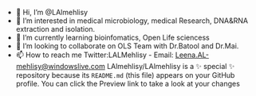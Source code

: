 - 👋 Hi, I’m @LAlmehlisy
- 👀 I’m interested in medical microbiology, medical Research, DNA&RNA extraction and isolation. 
- 🌱 I’m currently learning bioinfomatics, Open Life sciencess 
- 💞️ I’m looking to collaborate on OLS Team with Dr.Batool and Dr.Mai. 
- 📫 How to reach me Twitter:LALMehlisy - Email: Leena.AL-mehlisy@windowslive.com
LAlmehlisy/LAlmehlisy is a ✨ special ✨ repository because its `README.md` (this file) appears on your GitHub profile.
You can click the Preview link to take a look at your changes
